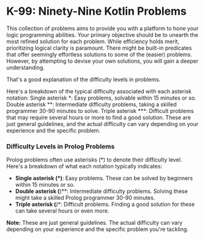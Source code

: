 # K-99: Ninety-Nine Kotlin Problems

This collection of problems aims to provide you with a platform to hone your logic programming abilities. Your primary objective should be to unearth the most refined solution for each problem. While efficiency holds merit, prioritizing logical clarity is paramount. There might be built-in predicates that offer seemingly effortless solutions to some of the (easier) problems. However, by attempting to devise your own solutions, you will gain a deeper understanding.

That's a good explanation of the difficulty levels in problems.

Here's a breakdown of the typical difficulty associated with each asterisk notation:
Single asterisk *: Easy problems, solvable within 15 minutes or so. 
Double asterisk **: Intermediate difficulty problems, taking a skilled programmer 30-90 minutes to solve. 
Triple asterisk ***: Difficult problems that may require several hours or more to find a good solution. 
These are just general guidelines, and the actual difficulty can vary depending on your experience and the specific problem.

### Difficulty Levels in Prolog Problems

Prolog problems often use asterisks (*) to denote their difficulty level. Here's a breakdown of what each notation typically indicates:

* **Single asterisk (*)**: Easy problems. These can be solved by beginners within 15 minutes or so.
* **Double asterisk (**)**: Intermediate difficulty problems. Solving these might take a skilled Prolog programmer 30-90 minutes.
* **Triple asterisk (***)**: Difficult problems.  Finding a good solution for these can take several hours or even more.

**Note:** These are just general guidelines. The actual difficulty can vary depending on your experience and the specific problem you're tackling.

